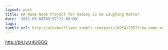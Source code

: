 ```yaml
---
layout: post
title: HA Name Node Project for Hadoop is No Laughing Matter
date: '2012-03-08T09:57:21-08:00'
tags: 
tumblr_url: http://alexhwilliams.tumblr.com/post/18954179571/ha-name-node-project-for-hadoop-is-no-laughing-matter
---
```

<p><a href="http://bit.ly/z4UGGQ">http://bit.ly/z4UGGQ</a></p>
